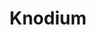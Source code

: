 ---
title: Knodium
client: universities
data: Student engagement metrics
application: Support students likely to drop out
---